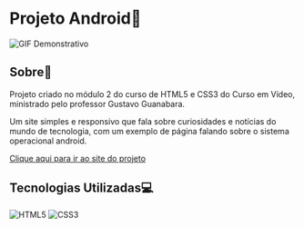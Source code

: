 # Projeto Android🤖

![GIF Demonstrativo](https://github.com/ramonfarias1/projeto-android/blob/main/images/interface.gif)

## Sobre📄

Projeto criado no módulo 2 do curso de HTML5 e CSS3 do Curso em Vídeo, ministrado pelo professor Gustavo Guanabara.

Um site simples e responsivo que fala sobre curiosidades e notícias do mundo de tecnologia, com um exemplo de página falando sobre o sistema operacional android.

[Clique aqui para ir ao site do projeto](https://ramonfarias1.github.io/projeto-android/)

## Tecnologias Utilizadas💻

![HTML5](https://img.shields.io/badge/HTML5-E34F26.svg?style=for-the-badge&logo=HTML5&logoColor=white)
![CSS3](https://img.shields.io/badge/CSS3-1572B6.svg?style=for-the-badge&logo=CSS3&logoColor=white)
